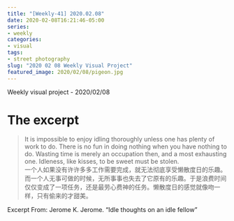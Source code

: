 ```yaml
---
title: "[Weekly-41] 2020.02.08"
date: 2020-02-08T16:21:46-05:00
series:
- weekly
categories:
- visual
tags:
- street photography
slug: "2020 02 08 Weekly Visual Project"
featured_image: 2020/02/08/pigeon.jpg
---
```


Weekly visual project - 2020/02/08
<!--more-->

# The excerpt
>It is impossible to enjoy idling thoroughly unless one has plenty of work to do. There is no fun in doing nothing when you have nothing to do. Wasting time is merely an occupation then, and a most exhausting one. Idleness, like kisses, to be sweet must be stolen.   
一个人如果没有许许多多工作需要完成，就无法彻底享受懒散度日的乐趣。而一个人无事可做的时候，无所事事也失去了它原有的乐趣。于是浪费时间仅仅变成了一项任务，还是最劳心费神的任务。懒散度日的感觉就像吻一样，只有偷来的才甜美。

Excerpt From: Jerome K. Jerome. “Idle thoughts on an idle fellow”